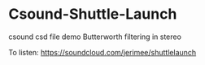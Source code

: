 Csound-Shuttle-Launch
=====================

csound csd file demo Butterworth filtering in stereo

To listen:
https://soundcloud.com/jerimee/shuttlelaunch

